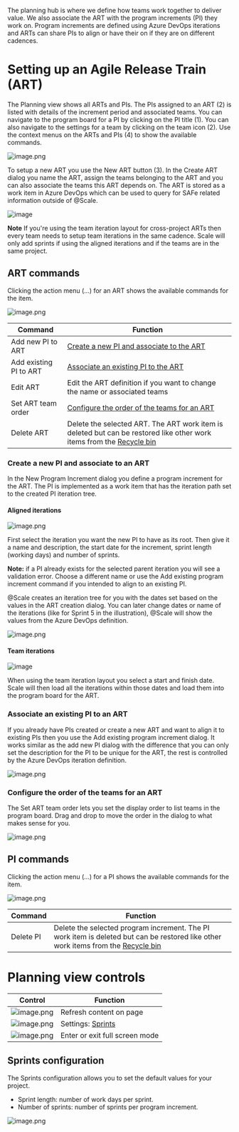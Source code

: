The planning hub is where we define how teams work together to deliver value. We also associate the ART with the program increments (PI) they work on. Program increments are defined using Azure DevOps iterations and ARTs can share PIs to align or have their on if they are on different cadences.

# Setting up an Agile Release Train (ART)

The Planning view shows all ARTs and PIs. The PIs assigned to an ART (2) is listed with details of the increment period and associated teams. You can navigate to the program board for a PI by clicking on the PI title (1). You can also navigate to the settings for a team by clicking on the team icon (2). Use the context menus on the ARTs and PIs (4) to show the available commands.

![image.png](/docs/.attachments/image-94b41067-9fd8-4fad-ba95-5813d50dcd33.png)

To setup a new ART you use the New ART button (3). In the Create ART dialog you name the ART, assign the teams belonging to the ART and you can also associate the teams this ART depends on. The ART is stored as a work item in Azure DevOps which can be used to query for SAFe related information outside of @Scale.

![image](https://user-images.githubusercontent.com/83336871/135080348-62ce293d-9665-4261-8b0a-7aba310b0907.png)

**Note** If you're using the team iteration layout for cross-project ARTs then every team needs to setup team iterations in the same cadence. Scale will only add sprints if using the aligned iterations and if the teams are in the same project.

## ART commands

Clicking the action menu (...) for an ART shows the available commands for the item.

![image.png](/docs/.attachments/image-3ad8e99e-3354-40e1-983c-3365da786671.png)

| **Command** | **Function** |
|---|---|
| Add new PI to ART | [Create a new PI and associate to the ART](#create-a-new-pi-and-associate-to-an-art) |
| Add existing PI to ART | [Associate an existing PI to the ART](#associate-an-existing-pi-to-an-art) |
| Edit ART | Edit the ART definition if you want to change the name or associated teams |
| Set ART team order | [Configure the order of the teams for an ART](#configure-the-order-of-the-teams-for-an-art) |
| Delete ART | Delete the selected ART. The ART work item is deleted but can be restored like other work items from the [Recycle bin](https://docs.microsoft.com/en-us/azure/devops/boards/backlogs/remove-delete-work-items?view=azure-devops#restore-or-destroy-work-items) |

### Create a new PI and associate to an ART

In the New Program Increment dialog you define a program increment for the ART. The PI is implemented as a work item that has the iteration path set to the created PI iteration tree. 
#### Aligned iterations
![image.png](/docs/.attachments/image-044edb7b-cc35-4fcf-9a16-a3e1ae3a4038.png)

First select the iteration you want the new PI to have as its root. Then give it a name and description, the start date for the increment, sprint length (working days) and number of sprints.

**Note:** if a PI already exists for the selected parent iteration you will see a validation error. Choose a different name or use the Add existing program increment command if you intended to align to an existing PI. 

@Scale creates an iteration tree for you with the dates set based on the values in the ART creation dialog. You can later change dates or name of the iterations (like for Sprint 5 in the illustration), @Scale will show the values from the Azure DevOps definition.

![image.png](/docs/.attachments/image-d7bc3027-cfe4-4de7-8e08-ebd0b5fb2956.png)

#### Team iterations
![image](https://user-images.githubusercontent.com/83336871/135082117-f108ebfb-9527-4a81-81ae-8e7ca8d7311c.png)

When using the team iteration layout you select a start and finish date. Scale will then load all the iterations within those dates and load them into the program board for the ART. 

### Associate an existing PI to an ART

If you already have PIs created or create a new ART and want to align it to existing PIs then you use the Add existing program increment dialog. It works similar as the add new PI dialog with the difference that you can only set the description for the PI to be unique for the ART, the rest is controlled by the Azure DevOps iteration definition.

![image.png](/docs/.attachments/image-48195cbf-0ccd-480e-bf6a-f28a439340ed.png)

### Configure the order of the teams for an ART

The Set ART team order lets you set the display order to list teams in the program board. Drag and drop to move the order in the dialog to what makes sense for you.

![image.png](/docs/.attachments/image-ca5b612b-0dec-4c8a-a664-11ebfde7bcc3.png)

## PI commands

Clicking the action menu (...) for a PI shows the available commands for the item.

![image.png](/docs/.attachments/image-dd7d8bd9-652b-44ea-ab40-a682e3ff0a90.png)

| **Command** | **Function** |
|---|---|
| Delete PI | Delete the selected program increment. The PI work item is deleted but can be restored like other work items from the [Recycle bin](https://docs.microsoft.com/en-us/azure/devops/boards/backlogs/remove-delete-work-items?view=azure-devops#restore-or-destroy-work-items) |

# Planning view controls

| **Control** | **Function** |
|---|---|
| ![image.png](/docs/.attachments/image-58e02360-f706-4d54-b513-c95394e04ee9.png) | Refresh content on page |
| ![image.png](/docs/.attachments/image-4d4aeaa2-efb7-4e21-9cfc-854e997d03ce.png) | Settings: [Sprints](#sprints-configuration) |
| ![image.png](/docs/.attachments/image-9e9e362c-248f-49d9-a2b2-03962629a97c.png) | Enter or exit full screen mode |

## Sprints configuration

The Sprints configuration allows you to set the default values for your project.

* Sprint length: number of work days per sprint.
* Number of sprints: number of sprints per program increment.

![image.png](/docs/.attachments/image-01e1ba4f-9fda-41db-8512-ed3af22ce27a.png)

